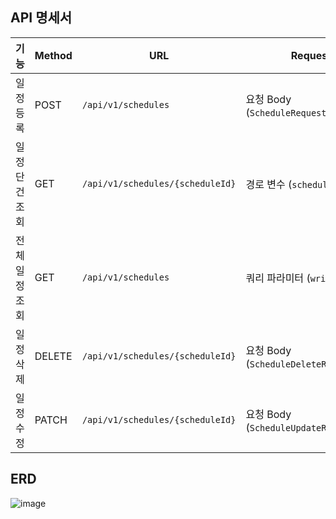## API 명세서
| 기능       | Method | URL                              | Request                              | Response                            | 상태코드             |
| -------- | ------ | -------------------------------- | ------------------------------------ | ----------------------------------- | ---------------- |
| 일정 등록    | POST   | `/api/v1/schedules`              | 요청 Body (`ScheduleRequestDto`)       | 등록된 일정 정보 (`ScheduleResponseDto`)   | `201 Created`    |
| 일정 단건 조회 | GET    | `/api/v1/schedules/{scheduleId}` | 경로 변수 (`scheduleId`)                 | 일정 정보 (`ScheduleResponseDto`)       | `200 OK`         |
| 전체 일정 조회 | GET    | `/api/v1/schedules`              | 쿼리 파라미터 (`writer`, `date`)           | 일정 목록 (`List<ScheduleResponseDto>`) | `200 OK`         |
| 일정 삭제    | DELETE | `/api/v1/schedules/{scheduleId}` | 요청 Body (`ScheduleDeleteRequestDto`) | 없음 (내용 없음)                          | `204 No Content` |
| 일정 수정    | PATCH  | `/api/v1/schedules/{scheduleId}` | 요청 Body (`ScheduleUpdateRequestDto`) | 수정된 일정 정보 (`ScheduleResponseDto`)   | `200 OK`         |



## ERD
![image](https://github.com/user-attachments/assets/1cc15834-6165-412e-84fd-8233a901275c)
